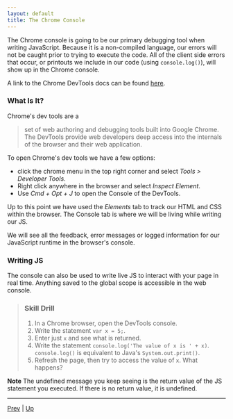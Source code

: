 ```yaml
---
layout: default
title: The Chrome Console  
---
```


The Chrome console is going to be our primary debugging tool when writing JavaScript. Because it is a non-compiled language, our errors will not be caught prior to trying to execute the code. All of the client side errors that occur, or printouts we include in our code (using `console.log()`), will show up in the Chrome console.

A link to the Chrome DevTools docs can be found [here][devTools].

### What Is It?  

Chrome's dev tools are a
> set of web authoring and debugging tools built into Google Chrome. The DevTools provide web developers deep access into the internals of the browser and their web application.  

To open Chrome's dev tools we have a few options:
* click the chrome menu in the top right corner and select _Tools > Developer Tools_.  
* Right click anywhere in the browser and select _Inspect Element_.  
* Use _Cmd + Opt + J_ to open the Console of the DevTools.  

Up to this point we have used the _Elements_ tab to track our HTML and CSS within the browser. The Console tab is where we will be living while writing our JS.

We will see all the feedback, error messages or logged information for our JavaScript runtime in the browser's console.

### Writing JS
The console can also be used to write live JS to interact with your page in real time. Anything saved to the global scope is accessible in the web console.

> ### Skill Drill
> 1. In a Chrome browser, open the DevTools console.  
> 1. Write the statement `var x = 5;`.
> 1. Enter just `x` and see what is returned.  
> 1. Write the statement `console.log('The value of x is ' + x)`. `console.log()` is equivalent to Java's `System.out.print()`.
> 1. Refresh the page, then try to access the value of `x`. What happens?  

**Note** The undefined message you keep seeing is the return value of the JS statement you executed. If there is no return value, it is undefined.

[devTools]:https://developers.google.com/web/tools/chrome-devtools/

<hr>

[Prev](README.md) | [Up](README.md)

